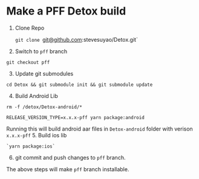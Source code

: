 # Make a PFF Detox build

1. Clone Repo

    `git clone `git@github.com:stevesuyao/Detox.git`

2. Switch to `pff` branch

  `git checkout pff`

3. Update git submodules

  `cd Detox && git submodule init && git submodule update`

4. Build Android Lib

  `rm -f /detox/Detox-android/*`

   `RELEASE_VERSION_TYPE=x.x.x-pff yarn package:android`

   Running this will build android aar files in `Detox-android` folder with verison `x.x.x-pff`
5. Build ios lib

    `yarn package:ios`

6. git commit and push changes to `pff` branch.


The above steps will make `pff` branch installable.
